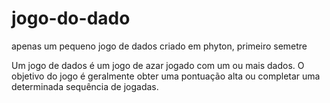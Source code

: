 # jogo-do-dado
apenas um pequeno jogo de dados criado em phyton,
primeiro semetre

Um jogo de dados é um jogo de azar jogado com um ou mais dados. O objetivo do jogo é geralmente obter uma pontuação alta ou completar uma determinada sequência de jogadas.
